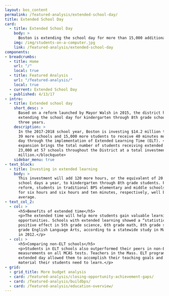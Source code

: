 ```yaml
---
layout: bos_content
permalink: /featured-analysis/extended-school-day/
title: Extended School Day
card:
  - title: Extended School Day
    body: >
      Boston is extending the school day for more than 15,000 additional students
    img: /img/students-on-a-computer.jpg
    link: /featured-analysis/extended-school-day
components:
- breadcrumbs:
  - title: Home
    url: "/"
    local: true
  - title: Featured Analysis
    url: "/featured-analysis/"
    local: true
  - current: Extended School Day
  - published: 4/13/17
- intro:
  - title: Extended school day
    short_desc: >
      Based on a reform launched by Mayor Walsh in 2015, the district has been 
      extending the school day for kindergarten through 8th grade schools over 
      three years.
    description: >
      In the 2017-2018 school year, Boston is investing $14.2 million to allow 
      39 more schools and 15,000 more students to receive 40 minutes more each school 
      day through the implementation of Extended Learning Time (ELT). <blockquote>This 
      expansion brings the total number of students receiving extended learning to over 
      23,000 at 57 schools throughout the District at a total investment of $18.9 
      million.</blockquote>
    sidebar_menu: true    
- text_block:
  - title: Investing in extended learning
    body: >
      This investment will add 120 more hours, or the equivalent of 20 additional 
      school days a year, to kindergarten through 8th grade students. Previous to this 
      reform, students in traditional BPS elementary and middle schools are in class 
      for six hours and six hours and ten minutes, respectively, well below the national 
      average.
- text_col_2:
  - col: >
      <h5>Benefits of extended time</h5>
      <p>The extended time will help more students gain valuable learning and enrichment 
      opportunities. Schools with extended learning showed a “statistically significant” 
      positive effect in 5th grade science, 6th grade math, 8th grade science and 7th 
      grade English Language Arts, according to a statewide study in Massachusetts published 
      in 2012.</p>
  - col: >
      <h5>Comparing non-ELT schools</h5>
      <p>Students in ELT schools also outperformed their peers in non-ELT schools in growth 
      measurements on all MCAS tests. Teachers in the Mass. ELT program reported that the 
      extended day allowed them to accomplish their teaching goals and cover the instructional 
      material their students need to learn.</p>
- grid: 
  - grid_title: More budget analysis
  - card: /featured-analysis/closing-opportunity-achievement-gaps/
  - card: /featured-analysis/buildbps/
  - card: /featured-analysis/education-overview/
---
```

